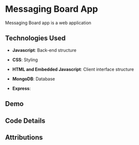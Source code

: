 # Messaging Board App
Messaging Board app is a web application

## Technologies Used
- **Javascript**: Back-end structure

- **CSS**: Styling 

- **HTML and Embedded Javascript**: Client interface structure

- **MongoDB**: Database

- **Express**: 

## Demo

## Code Details

## Attributions